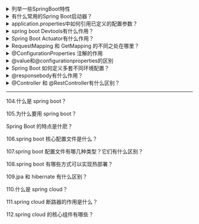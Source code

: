 <details>
<summary>列举一些SpringBoot特性</summary>
  
1、创建独立的Spring项目

2、内置Tomcat和Jetty容器

3、提供一个starter POMs来简化Maven配置

4、提供了一系列大型项目中常见的非功能性特性，如安全、指标，健康检测、外部配置等

5、完全没有代码生成和xml配置文件

</details> 

<details>
<summary>有什么常用的Spring Boot启动器？</summary>
  
spring-boot-starter： 核心启动器，包括自动配置支持，日志记录和YAML

spring-boot-starter-aop： 使用Spring AOP和AspectJ进行面向方面编程的启动器

spring-boot-starter-data-jpa： 使用Spring Data JPA和Hibernate的启动器

spring-boot-starter-jdbc： 用于将JDBC与HikariCP连接池一起使用的启动器

spring-boot-starter-security： 使用Spring Security的启动器

spring-boot-starter-test： 用于测试Spring Boot应用程序的启动器

spring-boot-starter-web： 用于构建Web的入门者，包括使用Spring MVC的RESTful应用程序  

</details> 

<details>
<summary>application.properties中如何引用已定义的配置参数？</summary>

使用${},比如：
book.name = XXX
book.desc = ${book.name} 's desc

</details> 

<details>
<summary>spring boot Devtools有什么作用？</summary>

[Spring DevTools 介绍](https://blog.csdn.net/isea533/article/details/70495714)

</details> 

<details>
<summary>Spring Boot Actuator有什么作用？</summary>

监控和管理Spring Boot应用，比如Mappring、健康检查、审计、统计和HTTP追踪等。所有的这些特性可以通过JMX或者HTTP endpoints来获得。

</details> 

<details>
<summary>RequestMapping 和 GetMapping 的不同之处在哪里？</summary>

RequestMapping 具有类属性的，可以进行 GET,POST,PUT 或者其它的注释中具有的请求方法。

GetMapping 是 GET 请求方法中的一个特例。它只是 ResquestMapping 的一个延伸，目的是为了提高清晰度。

</details> 

<details>
<summary>@ConfigurationProperties 注解的作用</summary>

将配置属性注入到bean 
类似如下：

```java

@Component
@ConfigurationProperties(prefix = "person")
public class Person {

private String firstName;

}

application.properties属性：
person.firstName = XXX

```

</details> 

<details>
<summary>@value和@configurationproperties的区别</summary>

[springboot @value和@configurationproperties注解的区别](https://www.cnblogs.com/slowcity/p/9097969.html)

</details> 

<details>
<summary>Spring Boot 如何定义多套不同环境配置？</summary>

提供多套配置文件，如：

applcation.properties
application-dev.properties
application-test.properties
application-prod.properties

[Spring Boot - Profile不同环境配置](https://mp.weixin.qq.com/s/K0kdQwoo2t5FDsTUJttSAA)

</details> 

<details>
<summary>@responsebody有什么作用？</summary>
  
@responsebody后返回结果不会被解析为跳转路径，而是直接写入HTTP response body中。比如异步获取json数据，加上@responsebody后，会直接返回json数据。该注解一般会配合@RequestMapping一起使用。

</details> 

<details>
<summary>@Controller 和 @RestController有什么区别？</summary>
  
@RestController 是Spring4之后加入的注解，原来在@Controller中返回json需要@ResponseBody来配合，如果直接用@RestController替代@Controller就不需要再配置@ResponseBody，默认返回json格式。而@Controller是用来创建处理http请求的对象，一般结合@RequestMapping使用。

</details> 






























---

104.什么是 spring boot？

105.为什么要用 spring boot？

Spring Boot 的特点是什麽？

106.spring boot 核心配置文件是什么？

107.spring boot 配置文件有哪几种类型？它们有什么区别？

108.spring boot 有哪些方式可以实现热部署？

109.jpa 和 hibernate 有什么区别？

110.什么是 spring cloud？

111.spring cloud 断路器的作用是什么？

112.spring cloud 的核心组件有哪些？

